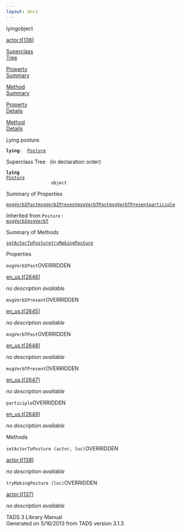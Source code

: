 ```yaml
---
layout: docs
---
```

<span class="title">lying</span><span class="type">object</span>

[actor.t](../file/actor.t.html)\[[136](../source/actor.t.html#136)\]

[Superclass  
Tree](#_SuperClassTree_)

[Property  
Summary](#_PropSummary_)

[Method  
Summary](#_MethodSummary_)

[Property  
Details](#_Properties_)

[Method  
Details](#_Methods_)



Lying posture.

**`lying`**` :   `[`Posture`](../object/Posture.html)



<span id="_SuperClassTree_"></span>



<span class="hdln">Superclass Tree</span>   (in declaration order)



**`lying`**  
[`Posture`](../object/Posture.html)  
`                 object`  
<span id="_PropSummary_"></span>



<span class="hdln">Summary of Properties</span>  



[`msgVerbIPast`](#msgVerbIPast)[`msgVerbIPresent`](#msgVerbIPresent)[`msgVerbTPast`](#msgVerbTPast)[`msgVerbTPresent`](#msgVerbTPresent)[`participle`](#participle)

Inherited from `Posture` :  
[`msgVerbI`](../object/Posture.html#msgVerbI)[`msgVerbT`](../object/Posture.html#msgVerbT)

<span id="_MethodSummary_"></span>



<span class="hdln">Summary of Methods</span>  



[`setActorToPosture`](#setActorToPosture)[`tryMakingPosture`](#tryMakingPosture)



<span id="_Properties_"></span>



<span class="hdln">Properties</span>  



<span id="msgVerbIPast"></span>

`msgVerbIPast`<span class="rem">OVERRIDDEN</span>

[en_us.t](../file/en_us.t.html)\[[2646](../source/en_us.t.html#2646)\]



*no description available*



<span id="msgVerbIPresent"></span>

`msgVerbIPresent`<span class="rem">OVERRIDDEN</span>

[en_us.t](../file/en_us.t.html)\[[2645](../source/en_us.t.html#2645)\]



*no description available*



<span id="msgVerbTPast"></span>

`msgVerbTPast`<span class="rem">OVERRIDDEN</span>

[en_us.t](../file/en_us.t.html)\[[2648](../source/en_us.t.html#2648)\]



*no description available*



<span id="msgVerbTPresent"></span>

`msgVerbTPresent`<span class="rem">OVERRIDDEN</span>

[en_us.t](../file/en_us.t.html)\[[2647](../source/en_us.t.html#2647)\]



*no description available*



<span id="participle"></span>

`participle`<span class="rem">OVERRIDDEN</span>

[en_us.t](../file/en_us.t.html)\[[2649](../source/en_us.t.html#2649)\]



*no description available*



<span id="_Methods_"></span>



<span class="hdln">Methods</span>  



<span id="setActorToPosture"></span>

`setActorToPosture (actor, loc)`<span class="rem">OVERRIDDEN</span>

[actor.t](../file/actor.t.html)\[[138](../source/actor.t.html#138)\]



*no description available*



<span id="tryMakingPosture"></span>

`tryMakingPosture (loc)`<span class="rem">OVERRIDDEN</span>

[actor.t](../file/actor.t.html)\[[137](../source/actor.t.html#137)\]



*no description available*





TADS 3 Library Manual  
Generated on 5/16/2013 from TADS version 3.1.3


